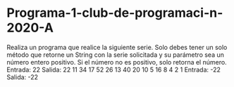# Programa-1-club-de-programaci-n-2020-A
  Realiza un programa que realice la siguiente serie. Solo debes tener un solo método que retorne un String con la serie solicitada y su parámetro sea un número entero positivo. Si el número no es positivo, solo retorna el número. Entrada: 22 Salida: 22 11 34 17 52 26 13 40 20 10 5 16 8 4 2 1  Entrada: -22 Salida: -22 
